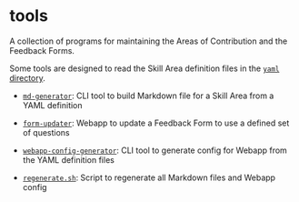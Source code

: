 # tools

A collection of programs for maintaining the Areas of Contribution and the Feedback Forms.

Some tools are designed to read the Skill Area definition files in the [`yaml` directory](../yaml).

- [`md-generator`](md-generator): CLI tool to build Markdown file for a Skill Area from a YAML definition

- [`form-updater`](form-updater): Webapp to update a Feedback Form to use a defined set of questions

- [`webapp-config-generator`](webapp-config-generator): CLI tool to generate config for Webapp from the YAML definition files

- [`regenerate.sh`](regenerate.sh): Script to regenerate all Markdown files and Webapp config
